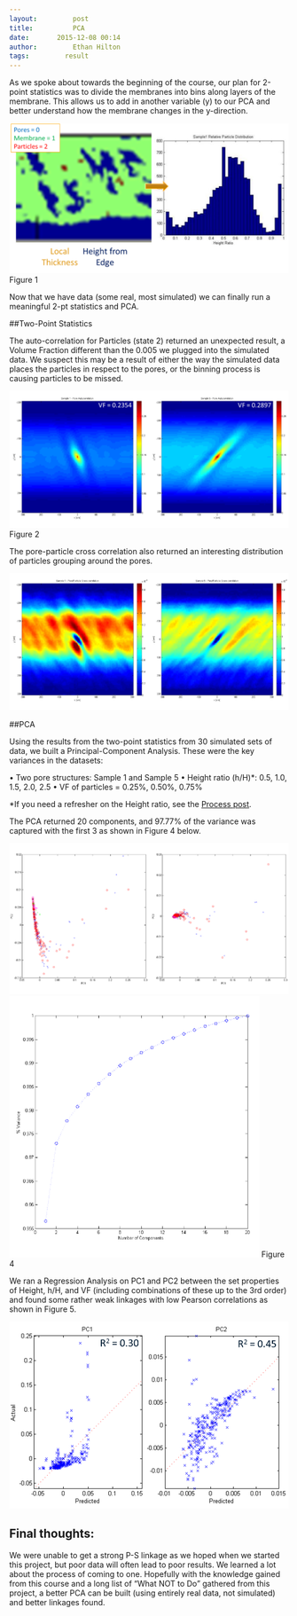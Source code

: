 ```yaml
---
layout:     	post
title:      	PCA
date:       2015-12-08 00:14
author:     	Ethan Hilton
tags:         result
---
```


As we spoke about towards the beginning of the course, our plan for 2-point statistics was to divide the membranes into bins along layers of the membrane. This allows us to add in another variable (y) to our PCA and better understand how the membrane changes in the y-direction.

![Fig1](https://github.com/Materials-Informatics-Class-Fall2015/MIC-Microparticle-distribution/blob/gh-pages/img/Pics%20for%20posts/PCA%20pics/Fig1.png?raw=true)
Figure 1

Now that we have data (some real, most simulated) we can finally run a meaningful 2-pt statistics and PCA.

##Two-Point Statistics

The auto-correlation for Particles (state 2) returned an unexpected result, a Volume Fraction different than the 0.005 we plugged into the simulated data. We suspect this may be a result of either the way the simulated data places the particles in respect to the pores, or the binning process is causing particles to be missed.

![Fig2](https://github.com/Materials-Informatics-Class-Fall2015/MIC-Microparticle-distribution/blob/gh-pages/img/Pics%20for%20posts/PCA%20pics/Fig2.png?raw=true) Figure 2

The pore-particle cross correlation also returned an interesting distribution of particles grouping around the pores.

![Fig3](https://github.com/Materials-Informatics-Class-Fall2015/MIC-Microparticle-distribution/blob/gh-pages/img/Pics%20for%20posts/PCA%20pics/Fig3.png?raw=true)

##PCA

Using the results from the two-point statistics from 30 simulated sets of data, we built a Principal-Component Analysis. These were the key variances in the datasets:

•	Two pore structures: Sample 1 and Sample 5
•	Height ratio (h/H)*: 0.5, 1.0, 1.5, 2.0, 2.5
•	VF of particles = 0.25%, 0.50%, 0.75%

*If you need a refresher on the Height ratio, see the [Process post](http://materials-informatics-class-fall2015.github.io/MIC-Microparticle-distribution/2015/09/29/Process/ "Process - the P in PSP").

The PCA returned 20 components, and 97.77% of the variance was captured with the first 3 as shown in Figure 4 below.

![Fig4.1](https://github.com/Materials-Informatics-Class-Fall2015/MIC-Microparticle-distribution/blob/gh-pages/img/Pics%20for%20posts/PCA%20pics/Fig4.1.png?raw=true)
![Fig4.1](https://github.com/Materials-Informatics-Class-Fall2015/MIC-Microparticle-distribution/blob/gh-pages/img/Pics%20for%20posts/PCA%20pics/Fig4.png?raw=true)
Figure 4

We ran a Regression Analysis on PC1 and PC2 between the set properties of Height, h/H, and VF (including combinations of these up to the 3rd order) and found some rather weak linkages with low Pearson correlations as shown in Figure 5. 

![Fig5](https://github.com/Materials-Informatics-Class-Fall2015/MIC-Microparticle-distribution/blob/gh-pages/img/Pics%20for%20posts/PCA%20pics/Fig5.1.png?raw=true)

## Final thoughts:

We were unable to get a strong P-S linkage as we hoped when we started this project, but poor data will often lead to poor results. We learned a lot about the process of coming to one. Hopefully with the knowledge gained from this course and a long list of “What NOT to Do” gathered from this project, a better PCA can be built (using entirely real data, not simulated) and better linkages found.

